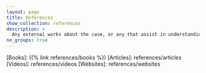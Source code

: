 ```yaml
---
layout: page
title: References
show_collection: references
description: >
  Any external works about the case, or any that assist in understanding background/context/technical details.
no_groups: true
---
```


[Books]: ({% link references/books %})
[Articles]: references/articles
[Videos]: references/videos
[Websites]: references/websites
